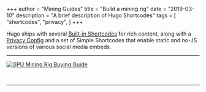 +++
author = "Mining Guides"
title = "Build a mining rig"
date = "2019-03-10"
description = "A brief description of Hugo Shortcodes"
tags = [
    "shortcodes",
    "privacy",
]
+++

Hugo ships with several [Built-in Shortcodes](https://gohugo.io/content-management/shortcodes/#use-hugo-s-built-in-shortcodes) for rich content, along with a [Privacy Config](https://gohugo.io/about/hugo-and-gdpr/) and a set of Simple Shortcodes that enable static and no-JS versions of various social media embeds.
<!--more-->
---

[![GPU Mining Rig Buying Guide](https://img.youtube.com/vi/hNqs3Fn8TNo/0.jpg)](https://www.youtube.com/watch?v=hNqs3Fn8TNo)

<br>

---

